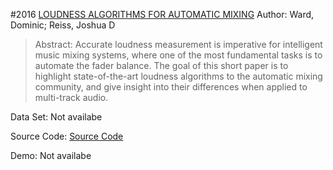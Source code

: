 #2016 [LOUDNESS ALGORITHMS FOR AUTOMATIC MIXING](https://pdfs.semanticscholar.org/75c8/bdb6432ee547d3a167badaa128151c242366.pdf)
Author: Ward, Dominic; Reiss, Joshua D
>Abstract: Accurate loudness measurement is imperative for intelligent music mixing systems, where one of the most fundamental tasks is to automate the fader balance. The goal of this short paper is to highlight state-of-the-art loudness algorithms to the automatic mixing community, and give insight into their differences when applied to multi-track audio.

Data Set: Not availabe

Source Code: [Source Code](https://code.soundsoftware.ac.uk/hg/wimp16-ward-reiss)

Demo: Not availabe

